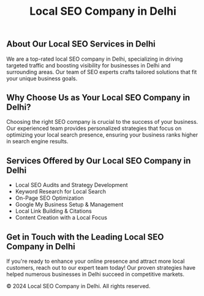 <!DOCTYPE html>
<html lang="en">
<head>
    <meta charset="UTF-8">
    <meta name="viewport" content="width=device-width, initial-scale=1.0">
    <meta name="description" content="Best local SEO company in Delhi for customized and result-driven SEO solutions to boost your business.">
   
</head>
<body>

<header>
    <h1>Local SEO Company in Delhi</h1>
</header>

<section>
    <h2>About Our Local SEO Services in Delhi</h2>
    <p>We are a top-rated local SEO company in Delhi, specializing in driving targeted traffic and boosting visibility for businesses in Delhi and surrounding areas. Our team of SEO experts crafts tailored solutions that fit your unique business goals.</p>
</section>

<section>
    <h2>Why Choose Us as Your Local SEO Company in Delhi?</h2>
    <p>Choosing the right SEO company is crucial to the success of your business. Our experienced team provides personalized strategies that focus on optimizing your local search presence, ensuring your business ranks higher in search engine results.</p>
</section>

<section>
    <h2>Services Offered by Our Local SEO Company in Delhi</h2>
    <ul>
        <li>Local SEO Audits and Strategy Development</li>
        <li>Keyword Research for Local Search</li>
        <li>On-Page SEO Optimization</li>
        <li>Google My Business Setup & Management</li>
        <li>Local Link Building & Citations</li>
        <li>Content Creation with a Local Focus</li>
    </ul>
</section>

<section>
    <h2>Get in Touch with the Leading Local SEO Company in Delhi</h2>
    <p>If you're ready to enhance your online presence and attract more local customers, reach out to our expert team today! Our proven strategies have helped numerous businesses in Delhi succeed in competitive markets.</p>
</section>

<footer>
    <p>© 2024 Local SEO Company in Delhi. All rights reserved.</p>
</footer>

</body>
</html>
